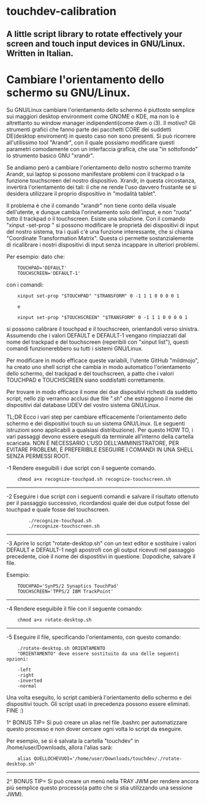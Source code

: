 # touchdev-calibration
A little script library to rotate effectively your screen and touch input devices in GNU/Linux. Written in Italian.
--------------------------------------------------------------------------------------------------------------------
# Cambiare l'orientamento dello schermo su GNU/Linux.

Su GNU/Linux cambiare l'orientamento dello schermo è piuttosto semplice sui maggiori desktop environment come GNOME o KDE,
ma non lo è altrettanto su window manager indipendenti(come dwm o i3). Il motivo? Gli strumenti grafici che fanno parte
dei pacchetti CORE dei suddetti DE(desktop enviroment) in questo caso non sono presenti.
Si può ricorrere all'utilissimo tool "Arandr", con il quale possiamo modificare questi parametri comodamente con un interfaccia
grafica, che usa "in sottofondo" lo strumento basico GNU "xrandr".

Se andiamo però a cambiare l'orientamento dello nostro schermo tramite Arandr, sui laptop si possono manifestare problemi con il
trackpad o la funzione touchscreen del nostro dispositivo. Xrandr, in questa circostanza, invertirà l'orientamento dei tali: il che ne rende
 l'uso davvero frustante se si desidera utilizzare il proprio dispositivo in "modalità tablet".


Il problema è che il comando "xrandr" non tiene conto della visuale dell'utente, e dunque cambia l'orinetamento solo dell'input, e non
"ruota" tutto il trackpad o il touchscreen. Esiste una soluzione. Con il comando "xinput -set-prop " si possono modificare le proprietà
dei dispositivi di input del nostro sistema, tra i quali c'è una funzione interessante, che si chiama "Coordinate Transformation Matrix".
Questa ci permette sostanzialemente di ricalibrare i nostri dispositivi di input senza incappare in ulteriori problemi.

Per esempio:
dato che:
		
		TOUCHPAD='DEFAULT'
		TOUCHSCREEN='DEFAULT-1'

con i comandi:

		xinput set-prop "$TOUCHPAD" "$TRANSFORM" 0 -1 1 1 0 0 0 0 1
		
		e
		
		xinput set-prop "$TOUCHSCREEN" "$TRANSFORM" 0 -1 1 1 0 0 0 0 1
		
si possono calibrare il touchpad e il touchscreen, orientandoli verso sinistra. Assumendo che i valori DEFAULT e DEFAULT-1
vengano rimpiazzati dal nome del trackpad e del touchscreen (reperibili con "xinput list"), questi comandi funzionerebbero su tutti i 
sistemi GNU/Linux.



Per modificare in modo efficace queste variabili, l'utente GitHub "mildmojo", ha creato uno shell script che cambia in modo automatico
l'orientamento dello schermo, del trackpad e del touchscreen, a patto che i	valori TOUCHPAD e TOUCHSCREEN siano soddisfatti
correttamente.

Per trovare in modo efficace il nome dei due dispositivi richesti da suddetto script, nello zip verranno acclusi due file ".sh" che estraggono
il nome dei dispositivi dal database UDEV del vostro sistema GNU/Linux.

 
 
 
 
 TL;DR
 Ecco i vari step per cambiare efficacemente l'orientamento dello schermo e dei dispositivi touch su un sistema GNU/Linux.
 (Le seguenti istruzioni sono applicabili a qualsiasi distribuzione). Per questo HOW TO, i vari passaggi devono essere eseguiti da
 terminale all'interno della cartella scaricata. NON È NECESSARIO L'USO DELL'AMMINISTRATORE, PER EVITARE PROBLEMI, È PREFERIBILE
 ESEGUIRE I COMANDI IN UNA SHELL SENZA PERMESSI ROOT.
 
 
 -1 Rendere eseguibili i due script con il seguente comando.
			
	    chmod a+x recognize-touchpad.sh recognize-touchscreen.sh
---


-2 Eseguire i due script con i seguenti comandi e salvare il risultato ottenuto per il passaggio successivo, ricordandosi quale dei due output fosse del touchpad e
quale fosse del touchscreen.
			
			./recognize-touchpad.sh
			./recognize-touchscreen.sh
---			


-3 Aprire lo script "rotate-desktop.sh" con un text editor e sostituire i valori DEFAULT e DEFAULT-1 negli apostrofi con gli output ricevuti nel
passaggio precedente, cioè il nome dei dispostitivi in questione. Dopodiche, salvare il file.

Esempio:

		TOUCHPAD='SynPS/2 Synaptics TouchPad'
		TOUCHSCREEN='TPPS/2 IBM TrackPoint'
---			


-4 Rendere eseguibile il file con il seguente comando:

		chmod a+x rotate-desktop.sh
---


-5 Eseguire il file, specificando l'orientamento, con questo comando:

		./rotate-desktop.sh ORIENTAMENTO
		"ORIENTAMENTO" deve essere sostituito da una delle seguenti opzioni:
		
		-left
		-right
		-inverted
		-normal

Una volta eseguito, lo script cambierà l'orientamento dello schermo e dei dispositivi touch. Gli script usati in
precedenza possono essere eliminati.
FINE :)


1^ BONUS TIP=
Si può creare un alias nel file .bashrc per automatizzare questo processo e non dover cercare ogni volta lo script da eseguire.

Per esempio, se si è salvata la cartella "touchdev" in /home/user/Downloads, allora l'alias sarà:

		alias QUELLOCHEVUOI='/home/user/Downloads/touchdev/./rotate-desktop.sh'
---

2^ BONUS TIP=
Si può creare un menù nella TRAY JWM per rendere ancora più semplice questo processo(a patto che si stia utilizzando una sessione JWM). 


		
		




